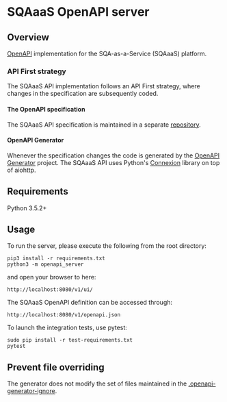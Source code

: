 # SQAaaS OpenAPI server

## Overview
[OpenAPI](https://openapis.org) implementation for the SQA-as-a-Service (SQAaaS) platform.

### API First strategy
The SQAaaS API implementation follows an API First strategy, where changes in the specification
are subsequently coded.

#### The OpenAPI specification
The SQAaaS API specification is maintained in a separate [repository](https://github.com/eosc-synergy/sqaaas-api-spec). 

#### OpenAPI Generator
Whenever the specification changes the code is generated by the [OpenAPI Generator](https://openapi-generator.tech) project.
The SQAaaS API uses Python's [Connexion](https://github.com/zalando/connexion) library on top of aiohttp.

## Requirements
Python 3.5.2+

## Usage
To run the server, please execute the following from the root directory:

```
pip3 install -r requirements.txt
python3 -m openapi_server
```

and open your browser to here:

```
http://localhost:8080/v1/ui/
```

The SQAaaS OpenAPI definition can be accessed through:

```
http://localhost:8080/v1/openapi.json
```

To launch the integration tests, use pytest:
```
sudo pip install -r test-requirements.txt
pytest
```

## Prevent file overriding

The generator does not modify the set of files maintained in the [.openapi-generator-ignore](.openapi-generator-ignore).

